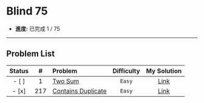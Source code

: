 # Blind 75 

- **進度:** 已完成 1 / 75

---

## Problem List

| Status | # | Problem | Difficulty | My Solution |
|:---:|:---:|:---|:---:|:---:|
| - [ ] | 1 | [Two Sum](https://leetcode.com/problems/two-sum/) | `Easy` | [Link](./../problems/0001-two-sum/) |
| - [x] | 217 | [Contains Duplicate](https://leetcode.com/problems/contains-duplicate/) | `Easy` | [Link](./../problems/0217-contains-duplicate/) |